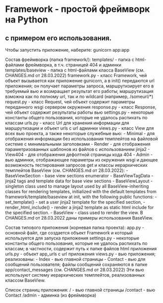 # Framework - простой фреймворк на Python
##  с примером его использования.

Чтобы запустить приложение, наберите: gunicorn app:app

Состав фреймворка (папка framework/):
templates/ - папка с html-файлами фреймворка, в т.ч. страницей 404 и админки
templates/baseview - папка с html-файлами класса BaseView (см. CHANGES.md от 28.03.2022)
framework.py - класс Framework, чей объект вызывается как приложение gunicorn, а в init() передаются url приложения;
               он получает параметры запроса, маршрутизирует его в требуемый вью и возмращает результат его работы;
               маршрутизация взможна как по полному url, так и по wildcard (например, /someurl/*)
request.py - класс Request, чей объект содержит параметры переданного wsgi сервером окружения
response.py - класс Response, чей объект содержит результаты работы вью
settings.py - некоторые константы общего пользования, которые не удалось распихать по классам
urls.py - класс Url для хранения информации для маршрутизации и объект urls с url админки
views.py - класс View для всех вью проекта, а также некоторые служебные вью:
    - Minimal - для отображения информации без использования темплейтов на файловой системе с минимальными заголовками
    - Render - для отображения параметризованных шаблонов из файлов с использованием jinja2
    - View404 - для отображения дефолтной страницы кода 404
    - Admin - вью админки, отображающее параметры из окружения wsgi
              и дающее возможность тестирования запросов get и 
    классы иерархических темплейтов BaseView (см. CHANGES.md от 28.03.2022):
    - BaseViewSection - base view sections enumerator
    - BaseViewTagData - jinja2 tags and template data for base view sections
    - BaseViewLayout - singleton class used to manage layout used by all BaseView-inheriting classes for 
    rendering templates, initialized with the default templates from framework/template/baseview at init,
    with the following public functions:
        - set_template() - set a user jinja2 template for the specified section,
        - render_html_include() - render a jinja2 template as static html include for the specified section.
    - BaseView - class used to render the view.
    В CHANGES.md от 28.03.2022 даны примеры использования BaseView.


Состав типового приложения (корневая папка проекта):
app.py - основной файл, где создается объект Framework и который используется для запуска приложения
settings.py - некоторые константы общего пользования, которые не удалось распихать по классам;
              в частности, содержит путь к папке файлов html приложения
urls.py - объект app_urls с url приложения
views.py - вью приложения; реализованы:
    - Index - вью главной страницы
    - Contact - вью для сообщений пользователя; файлы сообщений сохраняются в папке app/contact_messages
    (см. CHANGES.md от 28.03.2022)
    Эти вью используют систему иерархических темплейтов, реализованных классом BaseView.
    
Список страниц приложения:
/ - вью главной страницы
/contact - вью Contact
/admin - админка (из фреймворка)
